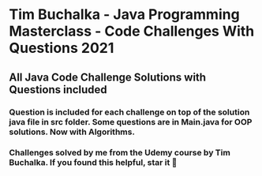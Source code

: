 # Tim Buchalka - Java Programming Masterclass - Code Challenges With Questions 2021

## All Java Code Challenge Solutions with Questions included 

### Question is included for each challenge on top of the solution java file in src folder. Some questions are in Main.java for OOP solutions. Now with Algorithms. 

### Challenges solved by me from the Udemy course by Tim Buchalka. If you found this helpful, star it :star2:



